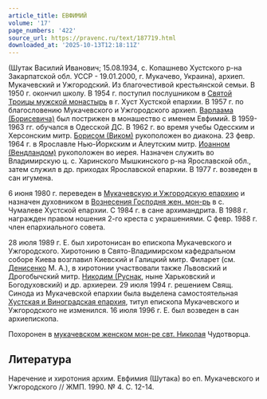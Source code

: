 ```yaml
---
article_title: ЕВФИМИЙ
volume: '17'
page_numbers: '422'
source_url: https://pravenc.ru/text/187719.html
downloaded_at: '2025-10-13T12:18:11Z'
---
```


(Шутак Василий Иванович; 15.08.1934, с. Копашнево Хустского р-на Закарпатской обл. УССР - 19.01.2000, г. Мукачево, Украина), архиеп. Мукачевский и Ужгородский. Из благочестивой крестьянской семьи. В 1950 г. окончил школу. В 1954 г. поступил послушником в [Святой Троицы мужской монастырь](<https://pravenc.ru/text/Святой Троицы мужской монастырь.html>) в г. Хуст Хустской епархии. В 1957 г. по благословению Мукачевского и Ужгородского архиеп. [Варлаама (Борисевича)](https://pravenc.ru/text/ВАРЛААМ.html) был пострижен в монашество с именем Евфимий. В 1959-1963 гг. обучался в Одесской ДС. В 1962 г. во время учебы Одесским и Херсонским митр. [Борисом (Виком)](<https://pravenc.ru/text/Борисом (Виком).html>) рукоположен во диакона. 23 февр. 1964 г. в Ярославле Нью-Йоркским и Алеутским митр. [Иоанном (Вендландом)](<https://pravenc.ru/text/Иоанном (Вендландом).html>) рукоположен во иерея. Назначен служить во Владимирскую ц. с. Харинского Мышкинского р-на Ярославской обл., затем служил в др. приходах Ярославской епархии. В 1977 г. возведен в сан игумена.

6 июня 1980 г. переведен в [Мукачевскую и Ужгородскую епархию](<https://pravenc.ru/text/Мукачевскую и Ужгородскую епархию.html>) и назначен духовником в [Вознесения Господня жен. мон-рь](<https://pravenc.ru/text/Вознесения Господня жен  мон-рь.html>) в с. Чумалеве Хустской епархии. С 1984 г. в сане архимандрита. В 1988 г. награжден правом ношения 2-го креста с украшениями. С февр. 1988 г. член епархиального совета.

28 июля 1989 г. Е. был хиротонисан во епископа Мукачевского и Ужгородского. Хиротонию в Свято-Владимирском кафедральном соборе Киева возглавил Киевский и Галицкий митр. Филарет (см. [Денисенко](https://pravenc.ru/text/Денисенко.html) М. А.), в хиротонии участвовали также Львовский и Дрогобычский митр. [Никодим (Руснак](<https://pravenc.ru/text/Никодим (Руснак.html>), ныне Харьковский и Богодуховский) и др. архиереи. 29 июля 1994 г. решением Свящ. Синода из Мукачевской епархии была выделена самостоятельная [Хустская и Виноградская епархия](<https://pravenc.ru/text/Хустская и Виноградская епархия.html>), титул епископа Мукачевского и Ужгородского не изменился. 16 июля 1996 г. Е. был возведен в сан архиепископа.

Похоронен в [мукачевском женском мон-ре свт. Николая](<https://pravenc.ru/text/мукачевском женском мон-ре свт  Николая.html>) Чудотворца.

## Литература

Наречение и хиротония архим. Евфимия (Шутака) во еп. Мукачевского и Ужгородского // ЖМП. 1990. № 4. С. 12-14.
